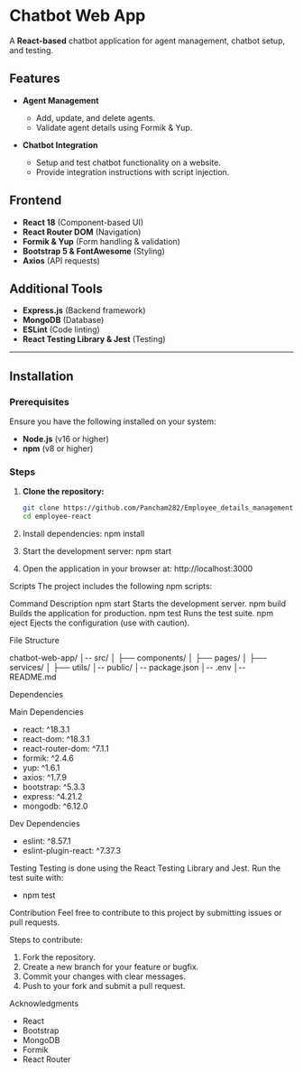 # Chatbot Web App

A **React-based** chatbot application for agent management, chatbot setup, and testing.

## Features

- **Agent Management**  
  - Add, update, and delete agents.  
  - Validate agent details using Formik & Yup.  

- **Chatbot Integration**  
  - Setup and test chatbot functionality on a website.  
  - Provide integration instructions with script injection.  

## Frontend

- **React 18** (Component-based UI)
- **React Router DOM** (Navigation)
- **Formik & Yup** (Form handling & validation)
- **Bootstrap 5 & FontAwesome** (Styling)
- **Axios** (API requests)

## Additional Tools

- **Express.js** (Backend framework)
- **MongoDB** (Database)
- **ESLint** (Code linting)
- **React Testing Library & Jest** (Testing)

---

## Installation

### Prerequisites  
Ensure you have the following installed on your system:

- **Node.js** (v16 or higher)
- **npm** (v8 or higher)

### Steps  

1. **Clone the repository:**  
   ```sh
   git clone https://github.com/Pancham282/Employee_details_management.git
   cd employee-react

2. Install dependencies:
   npm install

3. Start the development server:
   npm start

4. Open the application in your browser at:
   http://localhost:3000

Scripts
The project includes the following npm scripts:

Command	       Description
npm start	     Starts the development server.
npm build	     Builds the application for production.
npm test	     Runs the test suite.
npm eject	     Ejects the configuration (use with caution).

File Structure

chatbot-web-app/
│-- src/
│   ├── components/
│   ├── pages/
│   ├── services/
│   ├── utils/
│-- public/
│-- package.json
│-- .env
│-- README.md

Dependencies

Main Dependencies
 - react: ^18.3.1
 - react-dom: ^18.3.1
 - react-router-dom: ^7.1.1
 - formik: ^2.4.6
 - yup: ^1.6.1
 - axios: ^1.7.9
 - bootstrap: ^5.3.3
 - express: ^4.21.2
 - mongodb: ^6.12.0

Dev Dependencies
 - eslint: ^8.57.1
 - eslint-plugin-react: ^7.37.3

Testing
Testing is done using the React Testing Library and Jest.
Run the test suite with:
 - npm test

Contribution
Feel free to contribute to this project by submitting issues or pull requests.

Steps to contribute:
1. Fork the repository.
2. Create a new branch for your feature or bugfix.
3. Commit your changes with clear messages.
4. Push to your fork and submit a pull request.

Acknowledgments
 - React
 - Bootstrap
 - MongoDB
 - Formik
 - React Router
